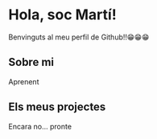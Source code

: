 # Hola, soc Martí!

Benvinguts al meu perfil de Github!!😁😁😁

## Sobre mi
Aprenent

## Els meus projectes
Encara no... pronte
